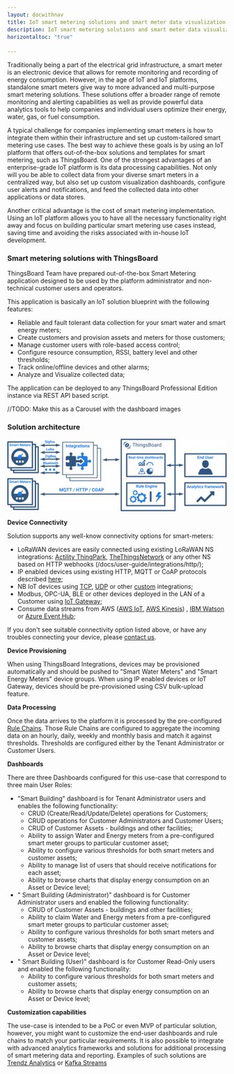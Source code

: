 ```yaml
---
layout: docwithnav
title: IoT smart metering solutions and smart meter data visualization with ThingsBoard 
description: IoT smart metering solutions and smart meter data visualization with ThingsBoard
horizontaltoc: "true"

---
```


Traditionally being a part of the electrical grid infrastructure, a smart meter is an electronic device that allows for remote monitoring and recording of energy consumption. However, in the age of IoT and IoT platforms, standalone smart meters give way to more advanced and multi-purpose smart metering solutions. These solutions offer a broader range of remote monitoring and alerting capabilities as well as provide powerful data analytics tools to help companies and individual users optimize their energy, water, gas, or fuel consumption.  

A typical challenge for companies implementing smart meters is how to integrate them within their infrastructure and set up custom-tailored smart metering use cases. The best way to achieve these goals is by using an IoT platform that offers out-of-the-box solutions and templates for smart metering, such as ThingsBoard. One of the strongest advantages of an enterprise-grade IoT platform is its data processing capabilities. Not only will you be able to collect data from your diverse smart meters in a centralized way, but also set up custom visualization dashboards, configure user alerts and notifications, and feed the collected data into other applications or data stores.

Another critical advantage is the cost of smart metering implementation. Using an IoT platform allows you to have all the necessary functionality right away and focus on building particular smart metering use cases instead, saving time and avoiding the risks associated with in-house IoT development.  

### Smart metering solutions with ThingsBoard

ThingsBoard Team have prepared out-of-the-box Smart Metering application designed to be used by the platform administrator and non-technical customer users and operators. 
 
This application is basically an IoT solution blueprint with the following features:

- Reliable and fault tolerant data collection for your smart water and smart energy meters;
- Create customers and provision assets and meters for those customers;
- Manage customer users with role-based access control;
- Configure resource consumption, RSSI, battery level and other thresholds;
- Track online/offline devices and other alarms;
- Analyze and Visualize collected data;

The application can be deployed to any ThingsBoard Professional Edition instance via REST API based script. 
   
//TODO: Make this as a Carousel with the dashboard images

### Solution architecture

![Smart metering solution diagram](/images/iot-use-cases/smart-energy-monitoring.svg)

**Device Connectivity**

Solution supports any well-know connectivity options for smart-meters: 

- LoRaWAN devices are easily connected using existing LoRaWAN NS integrations: [Actility ThingPark](/docs/user-guide/integrations/thingpark/),
[TheThingsNetwork](/docs/user-guide/integrations/ttn/) or any other NS based on HTTP webhooks (/docs/user-guide/integrations/http/);
- IP enabled devices using existing HTTP, MQTT or CoAP protocols described [here](https://thingsboard.io/docs/api/);
- NB IoT devices using [TCP](/docs/user-guide/integrations/tcp/), [UDP](/docs/user-guide/integrations/udp/) or other [custom](/docs/user-guide/integrations/custom/) integrations;
- Modbus, OPC-UA, BLE or other devices deployed in the LAN of a Customer using [IoT Gateway](/docs/iot-gateway/what-is-iot-gateway/);
- Consume data streams from AWS ([AWS IoT](/docs/user-guide/integrations/aws-iot/), [AWS Kinesis](/docs/user-guide/integrations/aws-kinesis/))
, [IBM Watson](/docs/user-guide/integrations/ibm-watson-iot/) or [Azure Event Hub](/docs/user-guide/integrations/azure-event-hub/);

If you don't see suitable connectivity option listed above, or have any troubles connecting your device, please [contact us](/docs/contact-us/).

**Device Provisioning**
 
When using ThingsBoard Integrations, devices may be provisioned automatically and should be pushed to "Smart Water Meters" and "Smart Energy Meters" device groups.
When using IP enabled devices or IoT Gateway, devices should be pre-provisioned using CSV bulk-upload feature.    

**Data Processing**

Once the data arrives to the platform it is processed by the pre-configured [Rule Chains](/docs/user-guide/rule-engine-2-0/overview/). 
Those Rule Chains are configured to aggregate the incoming data on an hourly, daily, weekly and monthly basis and match it against thresholds. 
Thresholds are configured either by the Tenant Administrator or Customer Users.

**Dashboards**

There are three Dashboards configured for this use-case that correspond to three main User Roles:

- "Smart Building" dashboard is for Tenant Administrator users and enables the following functionality:
  - CRUD (Create/Read/Update/Delete) operations for Customers;
  - CRUD operations for Customer Administrators and Customer Users;
  - CRUD of Customer Assets - buildings and other facilities;
  - Ability to assign Water and Energy meters from a pre-configured smart meter groups to particular customer asset;
  - Ability to configure various thresholds for both smart meters and customer assets;
  - Ability to manage list of users that should receive notifications for each asset;
  - Ability to browse charts that display energy consumption on an Asset or Device level;
- "	Smart Building (Administrator)" dashboard is for Customer Administrator users and enabled the following functionality:
  - CRUD of Customer Assets - buildings and other facilities;
  - Ability to claim Water and Energy meters from a pre-configured smart meter groups to particular customer asset;
  - Ability to configure various thresholds for both smart meters and customer assets;
  - Ability to browse charts that display energy consumption on an Asset or Device level;
- "	Smart Building (User)" dashboard is for Customer Read-Only users and enabled the following functionality:
  - Ability to configure various thresholds for both smart meters and customer assets;
  - Ability to browse charts that display energy consumption on an Asset or Device level;
  
**Customization capabilities**

The use-case is intended to be a PoC or even MVP of particular solution, however, you might want to customize the end-user dashboards and rule chains to match your particular requirements.
It is also possible to integrate with advanced analytics frameworks and solutions for additional processing of smart metering data and reporting. 
Examples of such solutions are [Trendz Analytics](/docs/trendz/) or [Kafka Streams]((/docs/samples/analytics/kafka-streams/))
  